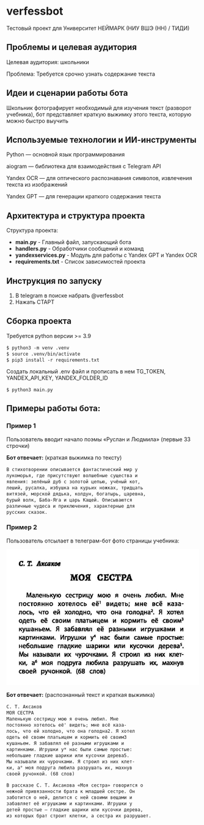 # verfessbot
Тестовый проект для Университет НЕЙМАРК (НИУ ВШЭ (НН) / ТИДИ)

## Проблемы и целевая аудитория 
    
Целевая аудитория: школьники

Проблема: Требуется срочно узнать содержание текста

## Идеи и сценарии работы бота

Школьник фотографирует необходимый для изучения текст
(разворот учебника), бот представляет краткую выжимку
этого текста, которую можно быстро выучить

## Используемые технологии и ИИ-инструменты

Python — основной язык программирования

aiogram — библиотека для взаимодействия с Telegram API

Yandex OCR — для оптического распознавания символов, извлечения текста из изображений

Yandex GPT — для генерации краткого содержания текста

## Архитектура и структура проекта

Структура проекта:

* **main.py** - Главный файл, запускающий бота
* **handlers.py** - Обработчики сообщений и команд
* **yandexservices.py** - Модуль для работы с Yandex GPT и Yandex OCR
* **requirements.txt** - Список зависимостей проекта

## Инструкция по запуску

1. В telegram в поиске набрать @verfessbot
2. Нажать СТАРТ

## Сборка проекта

Требуется python версии >= 3.9

```shell
$ python3 -m venv .venv
$ source .venv/bin/activate
$ pip3 install -r requirements.txt
```

Создать локальный .env файл и прописать в нем TG_TOKEN, YANDEX_API_KEY, YANDEX_FOLDER_ID

```shell
$ python3 main.py
```

## Примеры работы бота:

### Пример 1

Пользователь вводит начало поэмы «Руслан и Людмила» (первые 33 строчки)

**Бот отвечает:** (краткая выжимка по тексту)

```text
В стихотворении описывается фантастический мир у
лукоморья, где присутствуют волшебные существа и
явления: зелёный дуб с золотой цепью, учёный кот,
леший, русалка, избушка на курьих ножках, тридцать
витязей, морской дядька, колдун, богатырь, царевна,
бурый волк, Баба-Яга и царь Кащей. Описываются
различные чудеса и приключения, характерные для
русских сказок.
```

### Пример 2

Пользователь отсылает в телеграм-бот фото страницы учебника:

![Тестовое изображение](pics/test.jpg)

**Бот отвечает:** (распознанный текст и краткая выжимка)

```text
C. Т. Аксаков
МОЯ СЕСТРА
Маленькую сестрицу мою я очень любил. Мне
постоянно хотелось её' видеть; мне всё каза-
лось, что ей холодно, что она голодна2. Я хотел
одеть её своим платьицем и кормить её своим3
кушаньем. Я забавлял её разными игрушками и
картинками. Игрушки у* нас были самые простые:
небольшие гладкие шарики или кусочки дерева5.
Мы называли их чурочками. Я строил из них клет-
ки, а° моя подруга любила разрушать их, махнув
своей ручонкой. (68 слов)
```
```text
В рассказе С. Т. Аксакова «Моя сестра» говорится о
нежной привязанности брата к младшей сестре. Он
заботится о ней, делится с ней своими вещами и
забавляет её игрушками и картинками. Игрушки у
детей простые — гладкие шарики или кусочки дерева,
из которых брат строит клетки, а сестра их разрушает.
```
